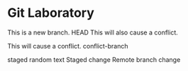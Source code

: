 # Git Laboratory
This is a new branch.
 HEAD
This will also cause a conflict.

This will cause a conflict.
 conflict-branch

staged random text
Staged change
Remote branch change
